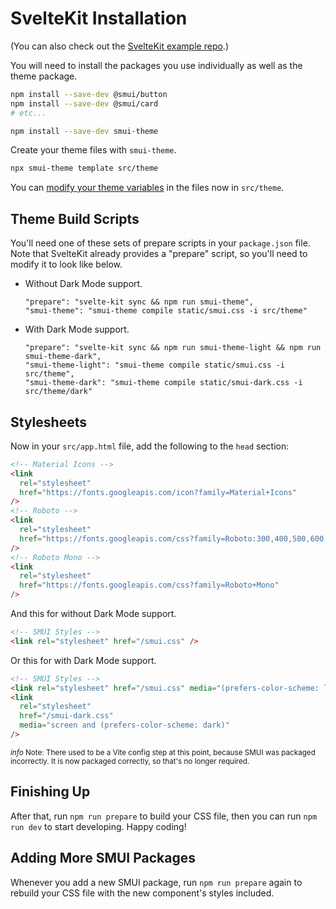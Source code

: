 # SvelteKit Installation

(You can also check out the [SvelteKit example repo](https://github.com/hperrin/smui-example-sveltekit).)

You will need to install the packages you use individually as well as the theme package.

```sh
npm install --save-dev @smui/button
npm install --save-dev @smui/card
# etc...

npm install --save-dev smui-theme
```

Create your theme files with `smui-theme`.

```sh
npx smui-theme template src/theme
```

You can [modify your theme variables](/THEMING.md#theme-variables) in the files now in `src/theme`.

## Theme Build Scripts

You'll need one of these sets of prepare scripts in your `package.json` file. Note that SvelteKit already provides a "prepare" script, so you'll need to modify it to look like below.

- Without Dark Mode support.

  ```
  "prepare": "svelte-kit sync && npm run smui-theme",
  "smui-theme": "smui-theme compile static/smui.css -i src/theme"
  ```

- With Dark Mode support.

  ```
  "prepare": "svelte-kit sync && npm run smui-theme-light && npm run smui-theme-dark",
  "smui-theme-light": "smui-theme compile static/smui.css -i src/theme",
  "smui-theme-dark": "smui-theme compile static/smui-dark.css -i src/theme/dark"
  ```

## Stylesheets

Now in your `src/app.html` file, add the following to the `head` section:

```html
<!-- Material Icons -->
<link
  rel="stylesheet"
  href="https://fonts.googleapis.com/icon?family=Material+Icons"
/>
<!-- Roboto -->
<link
  rel="stylesheet"
  href="https://fonts.googleapis.com/css?family=Roboto:300,400,500,600,700"
/>
<!-- Roboto Mono -->
<link
  rel="stylesheet"
  href="https://fonts.googleapis.com/css?family=Roboto+Mono"
/>
```

And this for without Dark Mode support.

```html
<!-- SMUI Styles -->
<link rel="stylesheet" href="/smui.css" />
```

Or this for with Dark Mode support.

```html
<!-- SMUI Styles -->
<link rel="stylesheet" href="/smui.css" media="(prefers-color-scheme: light)" />
<link
  rel="stylesheet"
  href="/smui-dark.css"
  media="screen and (prefers-color-scheme: dark)"
/>
```

<small>
  <i style="font-size: 1em;" class="material-icons">info</i>
  Note: There used to be a Vite config step at this point, because SMUI was packaged incorrectly. It is now packaged correctly, so that's no longer required.
</small>

## Finishing Up

After that, run `npm run prepare` to build your CSS file, then you can run `npm run dev` to start developing. Happy coding!

## Adding More SMUI Packages

Whenever you add a new SMUI package, run `npm run prepare` again to rebuild your CSS file with the new component's styles included.
